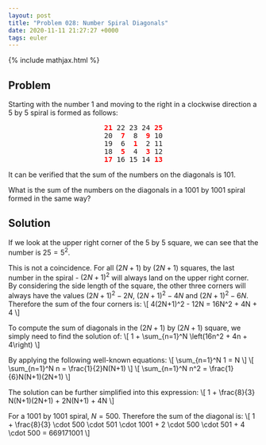 ```yaml
---
layout: post
title: "Problem 028: Number Spiral Diagonals"
date: 2020-11-11 21:27:27 +0000
tags: euler
---
```


{% include mathjax.html %}

## Problem

Starting with the number 1 and moving to the right in a clockwise direction a 5 by 5 spiral is formed as follows:

<pre style="text-align:center">
<span style="color:red;font-weight:bold">21</span> 22 23 24 <span style="color:red;font-weight:bold">25</span>
20 <span style="color:red;font-weight:bold"> 7</span>  8 <span style="color:red;font-weight:bold"> 9</span> 10
19  6 <span style="color:red;font-weight:bold"> 1</span>  2 11
18 <span style="color:red;font-weight:bold"> 5</span>  4 <span style="color:red;font-weight:bold"> 3</span> 12
<span style="color:red;font-weight:bold">17</span> 16 15 14 <span style="color:red;font-weight:bold">13</span>
</pre>

It can be verified that the sum of the numbers on the diagonals is 101.

What is the sum of the numbers on the diagonals in a 1001 by 1001 spiral formed in the same way?

## Solution
If we look at the upper right corner of the 5 by 5 square, we can see that the number is $25 = 5^2$.

This is not a coincidence. For all $(2N + 1)$ by $(2N + 1)$ squares, the last number in the spiral - $(2N + 1)^2$ will always land on the upper right corner. By considering the side length of the square, the other three corners will always have the values $(2N + 1)^2 - 2N$, $(2N + 1)^2 - 4N$ and $(2N + 1)^2 - 6N$. Therefore the sum of the four corners is:
\\\[ 4(2N+1)^2 - 12N = 16N^2 + 4N + 4 \\\]

To compute the sum of diagonals in the $(2N + 1)$ by $(2N + 1)$ square, we simply need to find the solution of:
\\\[ 1 + \\sum_{n=1}^N \\left(16n^2 + 4n + 4\\right) \\\]

By applying the following well-known equations:
\\\[ \sum_{n=1}^N 1 = N \\\]
\\\[ \sum_{n=1}^N n = \frac{1}{2}N(N+1) \\\]
\\\[ \sum_{n=1}^N n^2 = \frac{1}{6}N(N+1)(2N+1) \\\]

The solution can be further simplified into this expression:
\\\[ 1 + \frac{8}{3} N(N+1)(2N+1) + 2N(N+1) + 4N \\\]

For a 1001 by 1001 spiral, $N=500$. Therefore the sum of the diagonal is:
\\\[ 1 + \frac{8}{3} \cdot 500 \cdot 501 \cdot 1001 + 2 \cdot 500 \cdot 501 + 4 \cdot 500 = 669171001 \\\]

